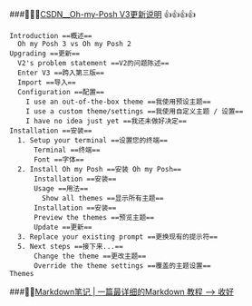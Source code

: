 ###💚💚💚[CSDN__Oh-my-Posh V3更新说明](https://blog.csdn.net/weixin_44490152/article/details/113890026) 👍👍👍👍    
```shell
Introduction ==概述==
  Oh my Posh 3 vs Oh my Posh 2
Upgrading ==更新==
  V2's problem statement ==V2的问题陈述==
  Enter V3 ==跨入第三版==
  Import ==导入==
  Configuration ==配置==
    I use an out-of-the-box theme ==我使用预设主题==
    I use a custom theme/settings ==我使用自定义主题 / 设置==
    I have no idea just yet ==我还未做好决定==
Installation ==安装==
  1. Setup your terminal ==设置您的终端==
      Terminal ==终端==
      Font ==字体==
  2. Install Oh my Posh ==安装 Oh my Posh==
      Installation ==安装==
      Usage ==用法==
        Show all themes ==显示所有主题==
      Installation ==安装==
      Preview the themes ==预览主题==
      Update ==更新==
  3. Replace your existing prompt ==更换现有的提示符==
  5. Next steps ==接下来...==
      Change the theme ==更改主题==
      Override the theme settings ==覆盖的主题设置==
Themes
```
###💚💚[Markdown笔记 | 一篇最详细的Markdown 教程 --> 收好](https://cloud.tencent.com/developer/article/1461211)  
